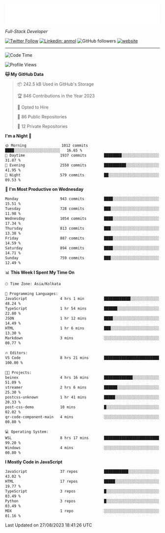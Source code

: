 <!-- START:readme-typing -->
<img src="readme-typing.svg" />
<!-- END:readme-typing -->

<p><em>Full-Stack Developer</em></p>

[![Twitter Follow](https://img.shields.io/twitter/follow/tonalmathew?style=flat)](https://twitter.com/intent/follow?screen_name=tonalmathew)
[![Linkedin: anmol](https://img.shields.io/badge/tonal-mathew?style=flat-square&logo=Linkedin&logoColor=white&link=https://www.linkedin.com/in/tonal-mathew/)](https://www.linkedin.com/in/tonal-mathew/)
![GitHub followers](https://img.shields.io/github/followers/tonalmathew?label=Follow&style=social)
[![website](https://img.shields.io/badge/Website-46a2f1.svg?&style=flat-square&logo=Google-Chrome&logoColor=white&link=http://tonalmathew.github.io/)](http://tonalmathew.github.io/)

---
<!--START_SECTION:waka-->
![Code Time](http://img.shields.io/badge/Code%20Time-1%2C180%20hrs%2027%20mins-blue)

![Profile Views](http://img.shields.io/badge/Profile%20Views-141-blue)

**🐱 My GitHub Data** 

> 📦 242.5 kB Used in GitHub's Storage 
 > 
> 🏆 846 Contributions in the Year 2023
 > 
> 💼 Opted to Hire
 > 
> 📜 86 Public Repositories 
 > 
> 🔑 12 Private Repositories 
 > 
**I'm a Night 🦉** 

```text
🌞 Morning                1012 commits        ████░░░░░░░░░░░░░░░░░░░░░   16.65 % 
🌆 Daytime                1937 commits        ████████░░░░░░░░░░░░░░░░░   31.87 % 
🌃 Evening                2550 commits        ██████████░░░░░░░░░░░░░░░   41.95 % 
🌙 Night                  579 commits         ██░░░░░░░░░░░░░░░░░░░░░░░   09.53 % 
```
📅 **I'm Most Productive on Wednesday** 

```text
Monday                   943 commits         ████░░░░░░░░░░░░░░░░░░░░░   15.51 % 
Tuesday                  728 commits         ███░░░░░░░░░░░░░░░░░░░░░░   11.98 % 
Wednesday                1054 commits        ████░░░░░░░░░░░░░░░░░░░░░   17.34 % 
Thursday                 813 commits         ███░░░░░░░░░░░░░░░░░░░░░░   13.38 % 
Friday                   887 commits         ████░░░░░░░░░░░░░░░░░░░░░   14.59 % 
Saturday                 894 commits         ████░░░░░░░░░░░░░░░░░░░░░   14.71 % 
Sunday                   759 commits         ███░░░░░░░░░░░░░░░░░░░░░░   12.49 % 
```


📊 **This Week I Spent My Time On** 

```text
🕑︎ Time Zone: Asia/Kolkata

💬 Programming Languages: 
JavaScript               4 hrs 1 min         ████████████░░░░░░░░░░░░░   48.24 % 
TypeScript               1 hr 54 mins        ██████░░░░░░░░░░░░░░░░░░░   22.80 % 
JSON                     1 hr 12 mins        ████░░░░░░░░░░░░░░░░░░░░░   14.49 % 
HTML                     1 hr 6 mins         ███░░░░░░░░░░░░░░░░░░░░░░   13.30 % 
Markdown                 3 mins              ░░░░░░░░░░░░░░░░░░░░░░░░░   00.77 % 

🔥 Editors: 
VS Code                  8 hrs 21 mins       █████████████████████████   100.00 % 

🐱‍💻 Projects: 
beinex                   4 hrs 16 mins       █████████████░░░░░░░░░░░░   51.09 % 
streamer                 2 hrs 6 mins        ██████░░░░░░░░░░░░░░░░░░░   25.30 % 
postcss-unknown          1 hr 41 mins        █████░░░░░░░░░░░░░░░░░░░░   20.33 % 
post-css-demo            10 mins             █░░░░░░░░░░░░░░░░░░░░░░░░   02.02 % 
qr-code-component-main   4 mins              ░░░░░░░░░░░░░░░░░░░░░░░░░   00.80 % 

💻 Operating System: 
WSL                      8 hrs 17 mins       █████████████████████████   99.20 % 
Windows                  4 mins              ░░░░░░░░░░░░░░░░░░░░░░░░░   00.80 % 
```

**I Mostly Code in JavaScript** 

```text
JavaScript               37 repos            ███████████░░░░░░░░░░░░░░   43.02 % 
HTML                     17 repos            █████░░░░░░░░░░░░░░░░░░░░   19.77 % 
TypeScript               3 repos             █░░░░░░░░░░░░░░░░░░░░░░░░   03.49 % 
Python                   3 repos             █░░░░░░░░░░░░░░░░░░░░░░░░   03.49 % 
MDX                      1 repo              ░░░░░░░░░░░░░░░░░░░░░░░░░   01.16 % 
```




 Last Updated on 27/08/2023 18:41:26 UTC
<!--END_SECTION:waka-->
